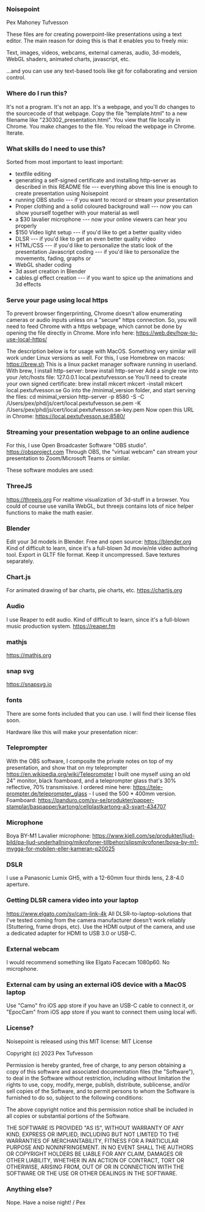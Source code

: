 
### Noisepoint
Pex Mahoney Tufvesson

These files are for creating powerpoint-like presentations using a text editor.
The main reason for doing this is that it enables you to freely mix:

Text, images, videos, webcams, external cameras, audio, 3d-models, WebGL shaders, animated charts, javascript, etc.

...and you can use any text-based tools like git for collaborating and version control.


### Where do I run this?
It's not a program. It's not an app. It's a webpage, and you'll do changes to the sourcecode of that webpage.
Copy the file "template.html" to a new filename like "230302_presentation.html".
You view that file locally in Chrome. You make changes to the file. You reload the webpage in Chrome. Iterate.


### What skills do I need to use this?
Sorted from most important to least important:
* textfile editing
* generating a self-signed certificate and installing http-server as described in this README file
--- everything above this line is enough to create presentation using Noisepoint
* running OBS studio
--- if you want to record or stream your presentation
* Proper clothing and a solid coloured background wall
--- now you can show yourself together with your material as well
* a $30 lavalier microphone
--- now your online viewers can hear you properly
* $150 Video light setup
--- if you'd like to get a better quality video
* DLSR
--- if you'd like to get an even better quality video
* HTML/CSS
--- if you'd like to personalize the static look of the presentation
Javascript coding
--- if you'd like to personalize the movements, fading, graphs or 
* WebGL shader coding
* 3d asset creation in Blender
* cables.gl effect creation
--- if you want to spice up the animations and 3d effects


### Serve your page using local https
To prevent browser fingerprinting, Chrome doesn't allow enumerating cameras or audio inputs unless on a "secure" https connection.
So, you will need to feed Chrome with a https webpage, which cannot be done by opening the file directly in Chrome.
More info here: https://web.dev/how-to-use-local-https/

The description below is for usage with MacOS. Something very similar will work under Linux versions as well.
For this, I use Homebrew on macos: https://brew.sh
This is a linux packet manager software running in userland. With brew, I install http-server:
  brew install http-server
Add a single row into your /etc/hosts file:
  127.0.0.1 local.pextufvesson.se
You'll need to create your own signed certificate:
  brew install mkcert
  mkcert -install
  mkcert local.pextufvesson.se
Go into the /minimal_version folder, and start serving the files:
  cd minimal_version
  http-server -p 8580 -S -C /Users/pex/phd/js/cert/local.pextufvesson.se.pem -K /Users/pex/phd/js/cert/local.pextufvesson.se-key.pem
Now open this URL in Chrome:
  https://local.pextufvesson.se:8580/


### Streaming your presentation webpage to an online audience
For this, I use Open Broadcaster Software "OBS studio". https://obsproject.com
Through OBS, the "virtual webcam" can stream your presentation to Zoom/Microsoft Teams or similar.


These software modules are used:

### ThreeJS
https://threejs.org
For realtime visualization of 3d-stuff in a browser.
You could of course use vanilla WebGL, but threejs contains lots of nice helper functions to make the math easier.

### Blender
Edit your 3d models in Blender. Free and open source: https://blender.org
Kind of difficult to learn, since it's a full-blown 3d movie/nle video authoring tool.
Export in GLTF file format. Keep it uncompressed. Save textures separately.

### Chart.js
For animated drawing of bar charts, pie charts, etc. https://chartjs.org

### Audio
I use Reaper to edit audio. Kind of difficult to learn, since it's a full-blown music production system. https://reaper.fm

### mathjs
https://mathjs.org

### snap svg
https://snapsvg.io

### fonts
There are some fonts included that you can use. I will find their license files soon.


Hardware like this will make your presentation nicer:

### Teleprompter
With the OBS software, I composite the private notes on top of my presentation, and show that on my teleprompter https://en.wikipedia.org/wiki/Teleprompter
I built one myself using an old 24" monitor, black foamboard, and a teleprompter glass that's 30% reflective, 70% transmissive.
I ordered mine here: https://tele-prompter.de/teleprompter_glass   - I used the 500 * 400mm version.
Foamboard: https://panduro.com/sv-se/produkter/papper-stamplar/baspapper/kartong/cellplastkartong-a3-svart-434707

### Microphone
Boya BY-M1 Lavalier microphone:
https://www.kjell.com/se/produkter/ljud-bild/pa-ljud-underhallning/mikrofoner-tillbehor/slipsmikrofoner/boya-by-m1-mygga-for-mobilen-eller-kameran-p20025

### DSLR
I use a Panasonic Lumix GH5, with a 12-60mm four thirds lens, 2.8-4.0 aperture.

### Getting DLSR camera video into your laptop
https://www.elgato.com/sv/cam-link-4k
All DLSR-to-laptop-solutions that I've tested coming from the camera manufacturer doesn't work reliably (Stuttering, frame drops, etc).
Use the HDMI output of the camera, and use a dedicated adapter for HDMI to USB 3.0 or USB-C.

### External webcam
I would recommend something like Elgato Facecam 1080p60. No microphone.

### External cam by using an external iOS device with a MacOS laptop
Use "Camo" fro iOS app store if you have an USB-C cable to connect it, or
"EpocCam" from iOS app store if you want to connect them using local wifi.


### License?
Noisepoint is released using this MIT license:
MIT License

Copyright (c) 2023 Pex Tufvesson

Permission is hereby granted, free of charge, to any person obtaining a copy
of this software and associated documentation files (the "Software"), to deal
in the Software without restriction, including without limitation the rights
to use, copy, modify, merge, publish, distribute, sublicense, and/or sell
copies of the Software, and to permit persons to whom the Software is
furnished to do so, subject to the following conditions:

The above copyright notice and this permission notice shall be included in all
copies or substantial portions of the Software.

THE SOFTWARE IS PROVIDED "AS IS", WITHOUT WARRANTY OF ANY KIND, EXPRESS OR
IMPLIED, INCLUDING BUT NOT LIMITED TO THE WARRANTIES OF MERCHANTABILITY,
FITNESS FOR A PARTICULAR PURPOSE AND NONINFRINGEMENT. IN NO EVENT SHALL THE
AUTHORS OR COPYRIGHT HOLDERS BE LIABLE FOR ANY CLAIM, DAMAGES OR OTHER
LIABILITY, WHETHER IN AN ACTION OF CONTRACT, TORT OR OTHERWISE, ARISING FROM,
OUT OF OR IN CONNECTION WITH THE SOFTWARE OR THE USE OR OTHER DEALINGS IN THE
SOFTWARE.


### Anything else?
Nope. Have a noise night! / Pex
